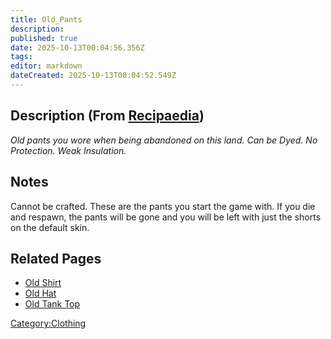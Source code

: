 ```yaml
---
title: Old_Pants
description: 
published: true
date: 2025-10-13T00:04:56.356Z
tags: 
editor: markdown
dateCreated: 2025-10-13T00:04:52.549Z
---
```


## Description (From [Recipaedia](Recipaedia "wikilink"))

*Old pants you wore when being abandoned on this land. Can be Dyed. No
Protection. Weak Insulation.*

## Notes

Cannot be crafted. These are the pants you start the game with. If you
die and respawn, the pants will be gone and you will be left with just
the shorts on the default skin.

## Related Pages

  - [Old Shirt](Old_Shirt "wikilink")
  - [Old Hat](Old_Hat "wikilink")
  - [Old Tank Top](Old_Tank_Top "wikilink")

[Category:Clothing](Category:Clothing "wikilink")